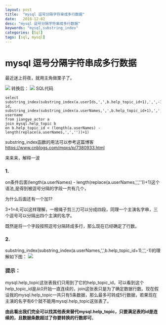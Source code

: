 ```yaml
---
layout: post
title:  "mysql 逗号分隔字符串成多行数据"
date:   2018-12-02
desc: "mysql 逗号分隔字符串成多行数据"
keywords: "mysql,substring_index"
categories: [Sql]
tags: [sql, mysql]
---
```


# mysql 逗号分隔字符串成多行数据


最近迷上将夜，就用主角做栗子了。

<img src="{{'/mysqlex01.jpg' | prepend: site.img_folder}}">
转换后：
<img src="{{'/mysqlex02.jpg' | prepend: site.img_folder}}">
SQL代码

	select substring_index(substring_index(a.userIds,',',b.help_topic_id+1),',',-1) id,
	substring_index(substring_index(a.userNames,',',b.help_topic_id+1),',',-1) username 
	from jiangye_actor a 
	join mysql.help_topic b
	on b.help_topic_id < (length(a.userNames) - length(replace(a.userNames,',',''))+1)


substring_index函数的用法可以参考这篇博客 https://www.cnblogs.com/mqxs/p/7380933.html

来来来，解释一波

### 1.

on条件后面(length(a.userNames) - length(replace(a.userNames,',',''))+1)这个语法,是得到被逗号分隔的字段一共有几个，

为什么后面还有一个加1? 

3+1=4;可以这样理解，一根绳子剪三刀可以分成四段，同理一个主演名字串，三个逗号可以分隔出四个主演的名字。

既然是将一个字段按照逗号分隔转成多行，那么现在已经确定了行数。

### 2.
substring_index(substring_index(a.userNames,',',b.help_topic_id+1),',',-1)的理解如下图：
<img src="{{'/mysqlex04.jpg' | prepend: site.img_folder}}">

### 提示：

mysql.help_topic这张表我们只用到了它的help_topic_id，可以看到这个help_topic_id是从0开始一直连续的，join这张表只是为了确定数据行数。现在假设我的mysql.help_topic一共只有5条数据，那么最多可转成5行数据，若果现在主演的名字有6个就不能用mysql.help_topic这张表了。

**由此看出我们完全可以找其他表来替代mysql.help_topic，只要满足表的id是连续的，且数据条数超过了你要转换的行数即可**。

